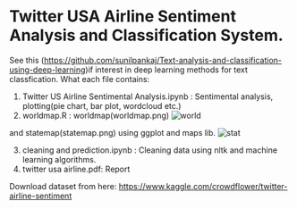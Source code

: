# Twitter USA Airline Sentiment Analysis and Classification System.

See this (https://github.com/sunilpankaj/Text-analysis-and-classification-using-deep-learning)if interest in deep learning methods for text classfication.
What each file contains:
1. Twitter US Airline Sentimental Analysis.ipynb : Sentimental analysis, plotting(pie chart, bar plot, wordcloud etc.)
2. worldmap.R : worldmap(worldmap.png)
![world](https://github.com/sunilpankaj/Twitter-US-Airline-Sentiment/blob/master/Worldmap.png)

and statemap(statemap.png) using ggplot and maps lib.
![stat](https://github.com/sunilpankaj/Twitter-US-Airline-Sentiment/blob/master/Statemap.png)

3. cleaning and prediction.ipynb : Cleaning data using nltk and machine learning algorithms. 
4. twitter usa airline.pdf: Report

Download dataset from here: https://www.kaggle.com/crowdflower/twitter-airline-sentiment

